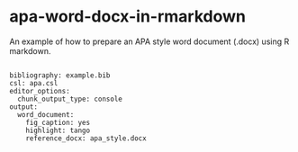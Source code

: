 # apa-word-docx-in-rmarkdown

An example of how to prepare an APA style word document (.docx) using R markdown.

```

bibliography: example.bib
csl: apa.csl
editor_options:
  chunk_output_type: console
output:
  word_document:
    fig_caption: yes
    highlight: tango
    reference_docx: apa_style.docx

```
